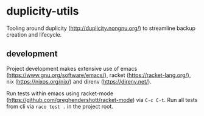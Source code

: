 # duplicity-utils

Tooling around duplicity (http://duplicity.nongnu.org/) to streamline backup creation and lifecycle.


## development

Project development makes extensive use of emacs (https://www.gnu.org/software/emacs/), racket (https://racket-lang.org/), nix (https://nixos.org/nix/) and direnv (https://direnv.net/).

Run tests within emacs using racket-mode (https://github.com/greghendershott/racket-mode) via `C-c C-t`.
Run all tests from cli via `raco test .` in the project root.
